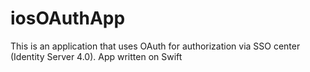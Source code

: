 # iosOAuthApp
This is an application that uses OAuth for authorization via SSO center (Identity Server 4.0). App written on Swift
